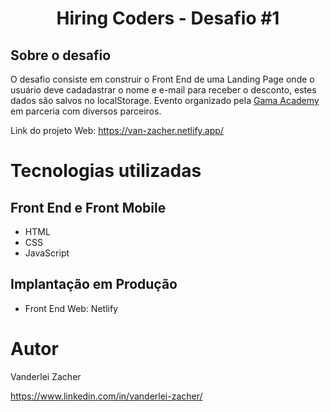<h1 align="center">Hiring Coders - Desafio #1</h1>

## Sobre o desafio

O desafio consiste em construir o Front End de uma Landing Page onde o usuário deve cadadastrar o nome e e-mail para receber o desconto, estes dados são salvos no localStorage. 
Evento organizado pela [Gama Academy](https://www.gama.academy "Site da Gama Academy") em parceria com diversos parceiros.

Link do projeto Web: https://van-zacher.netlify.app/

# Tecnologias utilizadas

## Front End e Front Mobile

 - HTML
 - CSS
 - JavaScript

## Implantação em Produção

- Front End Web: Netlify


# Autor

Vanderlei Zacher

https://www.linkedin.com/in/vanderlei-zacher/
